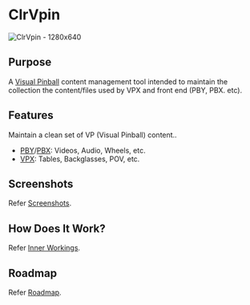 # ClrVpin
![ClrVpin - 1280x640](https://user-images.githubusercontent.com/11408611/117466530-654d2d80-af85-11eb-8493-c49034aa9315.png)

## Purpose
A [Visual Pinball](https://github.com/vpinball/vpinball) content management tool intended to maintain the collection the content/files used by VPX and front end (PBY, PBX. etc).

## Features
Maintain a clean set of VP (Visual Pinball) content..
- [PBY](https://github.com/mjrgh/PinballY)/[PBX](https://www.pinballx.com/): Videos, Audio, Wheels, etc.
- [VPX](https://github.com/vpinball/vpinball): Tables, Backglasses, POV, etc.

## Screenshots
Refer [Screenshots](https://github.com/stojy/ClrVpin/wiki/Screenshots).

## How Does It Work?
Refer [Inner Workings](https://github.com/stojy/ClrVpin/wiki/Inner-Workings).

## Roadmap
Refer [Roadmap](https://github.com/stojy/ClrVpin/wiki/Roadmap).
